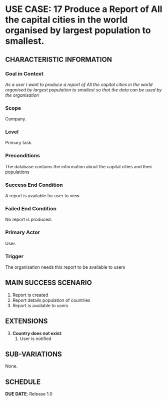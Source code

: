 # USE CASE: 17 Produce a Report of All the capital cities in the world organised by largest population to smallest.


## CHARACTERISTIC INFORMATION

### Goal in Context

*As a user I want to produce a report of All the capital cities in the world organised by largest population to smallest so that the data can be used by the organisation*

### Scope

Company.

### Level

Primary task.

### Preconditions

The database contains the information about the capital cities and their populations

### Success End Condition

A report is available for user to view.

### Failed End Condition

No report is produced.

### Primary Actor

User.

### Trigger

The organisation needs this report to be available to users

## MAIN SUCCESS SCENARIO

1. Report is created
2. Report details population of countries
3. Report is available to users

## EXTENSIONS

3. **Country does not exist**:
    1. User is notified

## SUB-VARIATIONS

None.

## SCHEDULE

**DUE DATE**: Release 1.0